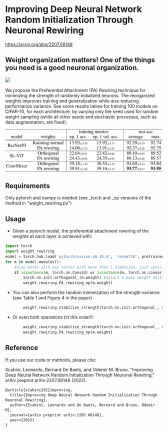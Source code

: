 # Improving Deep Neural Network Random Initialization Through Neuronal Rewiring

https://arxiv.org/abs/2207.08148

## Weight organization matters! One of the things you need is a good neuronal organization.

![](https://github.com/scabini/network_science_weights/blob/main/rewiring_video.gif)

We propose the Preferential Attachment (PA) Rewiring technique for minimizing the strength of randomly initialized neurons. The reorganized weights improves training and generalization while also reducing performance variance. See some results below for training 100 models on CIFAR-10, for each architecture, by varying only the seed used for random weight sampling (while all other seeds and stochastic processes, such as data augmentation, are fixed).

<p align="center">
    <img src="some_results.jpg">
</p>


## Requirements

Only pytorch and numpy is needed (see _torch and _np versions of the method in "weight_rewiring.py")

## Usage

- Given a pytorch model, the preferential attachment rewiring of the weights at each layer is achieved with:

```python
import torch
import weight_rewiring
model = torch.hub.load('pytorch/vision:v0.10.0', 'resnet18', pretrained=False, verbose =False)
for m in model.modules():
    #also works with any tensor with more than 1 dimension, just specify it here
    if isinstance(m, torch.nn.Conv2d) or isinstance(m, torch.nn.Linear): 
        torch.nn.init.orthogonal_(m.weight) #select a base weight distribution, or ignore this line to keep pytorch's standard init
        weight_rewiring.PA_rewiring_np(m.weight)
```

- You can also perform the random minimization of the strength variance (see Table 1 and Figure 4 in the paper)

```python
        weight_rewiring.stabilize_strength(torch.nn.init.orthogonal_, m.weight)
```

- Or even both operations (in this order!):

```python
        weight_rewiring.stabilize_strength(torch.nn.init.orthogonal_, m.weight)
        weight_rewiring.PA_rewiring_np(m.weight)
```

## Reference

If you use our code or methods, please cite:

Scabini, Leonardo, Bernard De Baets, and Odemir M. Bruno. "Improving Deep Neural Network Random Initialization Through Neuronal Rewiring." arXiv preprint arXiv:2207.08148 (2022).

```
@article{scabini2022improving,
  title={Improving Deep Neural Network Random Initialization Through Neuronal Rewiring},
  author={Scabini, Leonardo and De Baets, Bernard and Bruno, Odemir M},
  journal={arXiv preprint arXiv:2207.08148},
  year={2022}
}
```   
